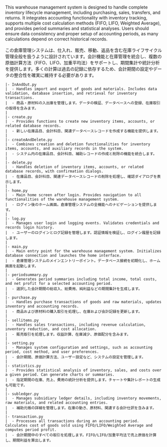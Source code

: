 This warehouse management system is designed to handle complete inventory lifecycle management, including purchasing, sales, transfers, and returns. It integrates accounting functionality with inventory tracking, supports multiple cost calculation methods (FIFO, LIFO, Weighted Average), and provides period summaries and statistical analyses. Users should ensure data consistency and proper setup of accounting periods, as many calculations depend on correct historical records. <br>
<br>
この倉庫管理システムは、仕入れ、販売、移動、返品を含む在庫ライフサイクル管理全般を扱うように設計されています。会計機能と在庫管理を統合し、複数の原価計算方法（FIFO、LIFO、加重平均法）をサポートし、期間集計や統計分析を提供します。多くの計算は過去の記録に依存するため、会計期間の設定やデータの整合性を確実に維持する必要があります。
``` text
|- InAndOut.py
|  - Handles import and export of goods and materials. Includes data validation, database insertion, and retrieval for inventory transactions.
|  - 商品・原材料の入出庫を管理します。データの検証、データベースへの登録、在庫取引の取得を含みます。
|
|- create.py
|  - Provides functions to create new inventory items, accounts, or related database records.
|  - 新しい在庫品目、会計科目、関連データベースレコードを作成する機能を提供します。
|
|- createAndDelete.py
|  - Combines creation and deletion functionalities for inventory items, accounts, and auxiliary records in the system.
|  - システム内の在庫品目、会計科目、補助レコードの作成と削除の機能を統合します。
|
|- delete.py
|  - Handles deletion of inventory items, accounts, or related database records, with confirmation dialogs.
|  - 在庫品目、会計科目、関連データベースレコードの削除を処理し、確認ダイアログを表示します。
|
|- home.py
|  - Main home screen after login. Provides navigation to all functionalities of the warehouse management system.
|  - ログイン後のホーム画面。倉庫管理システムの全機能へのナビゲーションを提供します。
|
|- log.py
|  - Manages user login and logging events. Validates credentials and records login history.
|  - ユーザーのログインとログ記録を管理します。認証情報を検証し、ログイン履歴を記録します。
|
|- main.py
|  - Main entry point for the warehouse management system. Initializes database connection and launches the home interface.
|  - 倉庫管理システムのメインエントリーポイント。データベース接続を初期化し、ホーム画面を起動します。
|
|- periodsummary.py
|  - Generates period summaries including total income, total costs, and net profit for a selected accounting period.
|  - 選択した会計期間の総収入、総費用、純利益などの期間集計を生成します。
|
|- purchase.py
|  - Handles purchase transactions of goods and raw materials, updates inventory and accounting records.
|  - 商品および原材料の購入取引を処理し、在庫および会計記録を更新します。
|
|- sellitems.py
|  - Handles sales transactions, including revenue calculation, inventory reduction, and cost allocation.
|  - 販売取引を処理します。収益計算、在庫減少、原価配分を含みます。
|
|- setting.py
|  - Manages system configuration and settings, such as accounting period, cost method, and user preferences.
|  - 会計期間、原価計算方法、ユーザー設定など、システムの設定を管理します。
|
|- statistics.py
|  - Provides statistical analysis of inventory, sales, and costs over a given period. Can generate charts or summaries.
|  - 指定期間の在庫、売上、費用の統計分析を提供します。チャートや集計レポートの生成も可能です。
|
|- subledger.py
|  - Manages subsidiary ledger details, including inventory movements, raw materials, and related accounting entries.
|  - 補助元帳の詳細を管理します。在庫の動き、原材料、関連する会計仕訳を含みます。
|
|- transaction.py
|  - Processes all transactions during an accounting period. Calculates cost of goods sold using FIFO/LIFO/Weighted Average and computes period profit.
|  - 会計期間中のすべての取引を処理します。FIFO/LIFO/加重平均法で売上原価を計算し、期間利益を算出します。
```

